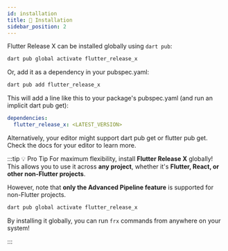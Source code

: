 ```yaml
---
id: installation
title: 🚀 Installation
sidebar_position: 2
---
```


Flutter Release X can be installed globally using `dart pub`:

```bash
dart pub global activate flutter_release_x
```

Or, add it as a dependency in your pubspec.yaml:

```bash
dart pub add flutter_release_x
```

This will add a line like this to your package's pubspec.yaml (and run an implicit dart pub get):

```yaml
dependencies:
  flutter_release_x: <LATEST_VERSION>
```

Alternatively, your editor might support dart pub get or flutter pub get. Check the docs for your editor to learn more.

:::tip 💡 Pro Tip
For maximum flexibility, install **Flutter Release X** globally! This allows you to use it across **any project**, whether it's **Flutter, React, or other non-Flutter projects**.

However, note that **only the Advanced Pipeline feature** is supported for non-Flutter projects.

```bash
dart pub global activate flutter_release_x
```

By installing it globally, you can run `frx` commands from anywhere on your system!

:::
